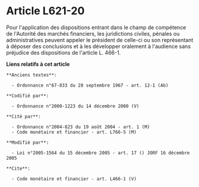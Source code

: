 # Article L621-20

Pour l'application des dispositions entrant dans le champ de compétence de l'Autorité des marchés financiers, les
juridictions civiles, pénales ou administratives peuvent appeler le président de celle-ci ou son représentant à déposer des
conclusions et à les développer oralement à l'audience sans préjudice des dispositions de l'article L. 466-1.

**Liens relatifs à cet article**

	**Anciens textes**:

	  - Ordonnance n°67-833 du 28 septembre 1967 - art. 12-1 (Ab)

	**Codifié par**:

	  - Ordonnance n°2000-1223 du 14 décembre 2000 (V)

	**Cité par**:

	  - Ordonnance n°2004-823 du 19 août 2004 - art. 1 (M)
	  - Code monétaire et financier - art. L766-5 (M)

	**Modifié par**:

	  - Loi n°2005-1564 du 15 décembre 2005 - art. 17 () JORF 16 décembre 2005

	**Cite**:

	  - Code monétaire et financier - art. L466-1 (V)
